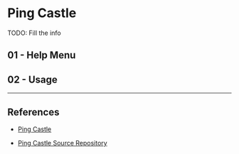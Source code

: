 # Ping Castle

TODO: Fill the info

## 01 - Help Menu

## 02 - Usage

---
## References

- [Ping Castle](https://www.pingcastle.com)

- [Ping Castle Source Repository](https://github.com/vletoux/pingcastle)